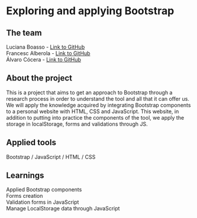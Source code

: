 # Exploring and applying Bootstrap

## The team
Luciana Boasso - <a href="https://github.com/Luboasso">Link to GitHub</a><br>
Francesc Alberola - <a href="https://github.com/cescalberola">Link to GitHub</a><br>
Álvaro Cócera - <a href="https://github.com/cocera">Link to GitHub</a><br>

## About the project
This is a project that aims to get an approach to Bootstrap through a research process in order to understand the tool and all that it can offer us. We will apply the knowledge acquired by integrating Bootstrap components to a personal website with HTML, CSS and JavaScript. This website, in addition to putting into practice the components of the tool, we apply the storage in localStorage, forms and validations through JS.

## Applied tools
Bootstrap  /  JavaScript  /  HTML  /  CSS

## Learnings
Applied Bootstrap components<br>
Forms creation<br>
Validation forms in JavaScript<br>
Manage LocalStorage data through JavaScript<br>
